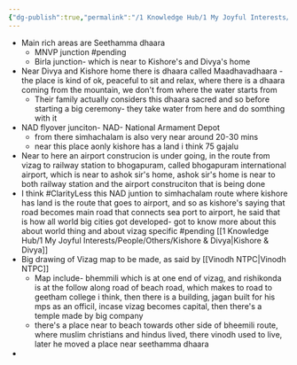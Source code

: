 ```yaml
---
{"dg-publish":true,"permalink":"/1 Knowledge Hub/1 My Joyful Interests/Only Some Geography/Routes/Vizag/","noteIcon":""}
---
```


- Main rich areas are Seethamma dhaara
	- MNVP junction #pending 
	- Birla junction- which is near to Kishore's and Divya's home
- Near Divya and Kishore home there is dhaara called Maadhavadhaara - the place is kind of ok, peaceful to sit and relax, where there is a dhaara coming from the mountain, we don't from where the water starts from
	- Their family actually considers this dhaara sacred and so before starting a big ceremony- they take water from here and do somthing with it
- NAD flyover junciton- NAD- National Armament Depot
	- from there simhachalam is also very near around 20-30 mins
	- near this place aonly kishore has a land i think 75 gajalu 
- Near to here an airport construcion is under going, in the route from vizag to railway station to bhogapuram, called bhogapuram international airport, which is near to ashok sir's home, ashok sir's home is near to both railway station and the airport construciton that is being done
- I think #ClarityLess  this NAD juntion to simhachalam route where kishore has land is the route that goes to airport, and so as kishore's saying that road becomes main road that connects sea port to airport, he said that is how all world big cities got developed- got to know more about this about world thing and about vizag specific #pending  [[1 Knowledge Hub/1 My Joyful Interests/People/Others/Kishore & Divya\|Kishore & Divya]]
- Big drawing of Vizag map  to be made, as said by [[Vinodh NTPC\|Vinodh NTPC]]
	- Map include- bhemmili which is at one end of vizag, and rishikonda is at the follow along road of beach road, which makes to road to geetham college i think, then there is a building, jagan built for his mps as an officil, incase vizag becomes capital, then there's a temple made by big company
	- there's a place near to beach towards other side of bheemili route, where muslim christians and hindus lived, there vinodh used to live, later he moved a place near seethamma dhaara
- 
